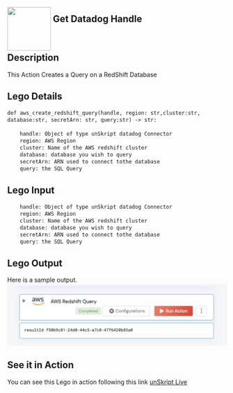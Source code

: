 [<img align="left" src="https://unskript.com/assets/favicon.png" width="100" height="100" style="padding-right: 5px">](https://unskript.com/assets/favicon.png) 
<h2>Get Datadog Handle</h2>

<br>

## Description
This Action Creates a Query on a RedShift Database


## Lego Details
    def aws_create_redshift_query(handle, region: str,cluster:str, database:str, secretArn: str, query:str) -> str:

        handle: Object of type unSkript datadog Connector
		region: AWS Region
		cluster: Name of the AWS redshift cluster
		database: database you wish to query
		secretArn: ARN used to connect tothe database
		query: the SQL Query

## Lego Input
        handle: Object of type unSkript datadog Connector
		region: AWS Region
		cluster: Name of the AWS redshift cluster
		database: database you wish to query
		secretArn: ARN used to connect tothe database
		query: the SQL Query


## Lego Output
Here is a sample output.
<img src="./1.jpg">

## See it in Action

You can see this Lego in action following this link [unSkript Live](https://us.app.unskript.io)